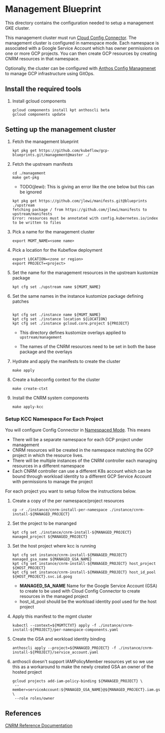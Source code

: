 # Management Blueprint

This directory contains the configuration needed to setup a management GKE cluster.

This management cluster must run [Cloud Config Connector](https://cloud.google.com/config-connector/docs/overview). The management cluster is configured in namespace mode.
Each namespace is associated with a Google Service Account which has owner permissions on 
one or more GCP projects. You can then create GCP resources by creating CNRM resources
in that namespace.

Optionally, the cluster can be configured with [Anthos Config Managmenet](https://cloud.google.com/anthos-config-management/docs) 
to manage GCP infrastructure using GitOps.

## Install the required tools

1. Install gcloud components

   ```
   gcloud components install kpt anthoscli beta
   gcloud components update
   ```

## Setting up the management cluster


1. Fetch the management blueprint

   ```
   kpt pkg get https://github.com/kubeflow/gcp-blueprints.git/management@master ./
   ```

1. Fetch the upstream manifests

   ```
   cd ./management
   make get-pkg
   ```

   * TODO(jlewi): This is giving an error like the one below but this can be ignored

    ```
    kpt pkg get https://github.com/jlewi/manifests.git@blueprints ./upstream
    fetching package / from https://github.com/jlewi/manifests to upstream/manifests
    Error: resources must be annotated with config.kubernetes.io/index to be written to files
    ```

1. Pick a name for the management cluster

   ```
   export MGMT_NAME=<some name>
   ```

1. Pick a location for the Kubeflow deployment

   ```
   export LOCATION=<zone or region>
   export PROJECT=<project>   
   ```

1. Set the name for the management resources in the upstream kustomize package

   ```
   kpt cfg set ./upstream name ${MGMT_NAME}
   ```

1. Set the same names in the instance kustomize package defining patches

   ```   
   
   kpt cfg set ./instance name ${MGMT_NAME} 
   kpt cfg set ./instance location ${LOCATION}
   kpt cfg set ./instance gcloud.core.project ${PROJECT}
   ```

   * This directory defines kustomize overlays applied to `upstream/management`

   * The names of the CNRM resources need to be set in both the base 
     package and the overlays

1. Hydrate and apply the manifests to create the cluster

   ```
   make apply
   ```

1. Create a kubeconfig context for the cluster

   ```
   make create-ctxt
   ```

1. Install the CNRM system components

   ```
   make apply-kcc
   ```

### Setup KCC Namespace For Each Project

You will configure Config Connector in [Namespaced Mode](https://cloud.google.com/config-connector/docs/concepts/installation-types#namespaced_mode). This means

* There will be a separate namespace for each GCP project under management
* CNRM resources will be created in the namespace matching the GCP project
  in which the resource lives.
* There will be multiple instances of the CNRM controller each managing
  resources in a different namespace
* Each CNRM controller can use a different K8s account which can be bound
  through workload identity to a different GCP Service Account with permissions to manage the project

For each project you want to setup follow the instructions below.

1. Create a copy of the per namespace/project resources

   ```
   cp -r ./instance/cnrm-install-per-namespace ./instance/cnrm-install-${MANAGED_PROJECT}
   ```
1. Set the project to be mananged

   ```
   kpt cfg set ./instance/cnrm-install-${MANAGED_PROJECT} managed_project ${MANAGED_PROJECT}
   ```

1. Set the host project where kcc is running

   ```
   kpt cfg set instance/cnrm-install-${MANAGED_PROJECT} managed_gsa_name ${MANAGED_GSA_NAME}
   kpt cfg set instance/cnrm-install-${MANAGED_PROJECT} host_project ${HOST_PROJECT}
   kpt cfg set instance/cnrm-install-${MANAGED_PROJECT} host_id_pool ${HOST_PROJECT}.svc.id.goog
   ```

   * **MANAGED_SA_NAME** Name for the Google Service Account (GSA) to create to be used
     with Cloud Config Connector to create resources in the managed project
   * host_id_pool should be the workload identity pool used for the host project

1. Apply this manifest to the mgmt cluster


   ```
   kubectl --context=${MGMTCTXT} apply -f ./instance/cnrm-install-${PROJECT}/per-namespace-components.yaml
   ```

1. Create the GSA and workload identity binding

   ```
   anthoscli apply --project=${MANAGED_PROJECT} -f ./instance/cnrm-install-${PROJECT}/service_account.yaml
   ```

1. anthoscli doesn't support IAMPolicyMember resources yet so we use this as a workaround
   to make the newly created GSA an owner of the hosted project

   ```
   gcloud projects add-iam-policy-binding ${MANAGED_PROJECT} \
    --member=serviceAccount:${MANAGED_GSA_NAME}@${MANAGED_PROJECT}.iam.gserviceaccount.com  \
    --role roles/owner
   ```

## References

[CNRM Reference Documentation](https://cloud.google.com/config-connector/docs/reference/resources) 
